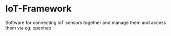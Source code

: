 # IoT-Framework
Software for connecting IoT sensors together and manage them and access them via eg. openhab
